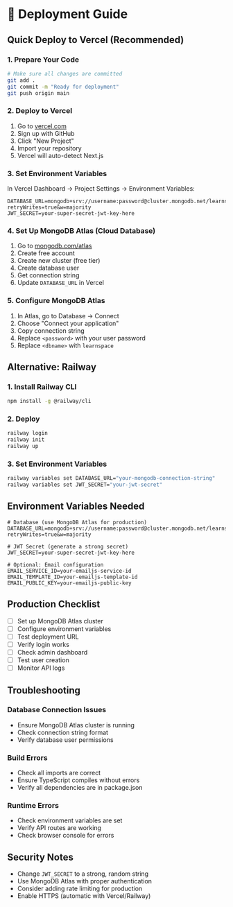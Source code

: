# 🚀 Deployment Guide

## Quick Deploy to Vercel (Recommended)

### 1. Prepare Your Code
```bash
# Make sure all changes are committed
git add .
git commit -m "Ready for deployment"
git push origin main
```

### 2. Deploy to Vercel
1. Go to [vercel.com](https://vercel.com)
2. Sign up with GitHub
3. Click "New Project"
4. Import your repository
5. Vercel will auto-detect Next.js

### 3. Set Environment Variables
In Vercel Dashboard → Project Settings → Environment Variables:

```
DATABASE_URL=mongodb+srv://username:password@cluster.mongodb.net/learnspace?retryWrites=true&w=majority
JWT_SECRET=your-super-secret-jwt-key-here
```

### 4. Set Up MongoDB Atlas (Cloud Database)
1. Go to [mongodb.com/atlas](https://mongodb.com/atlas)
2. Create free account
3. Create new cluster (free tier)
4. Create database user
5. Get connection string
6. Update `DATABASE_URL` in Vercel

### 5. Configure MongoDB Atlas
1. In Atlas, go to Database → Connect
2. Choose "Connect your application"
3. Copy connection string
4. Replace `<password>` with your user password
5. Replace `<dbname>` with `learnspace`

## Alternative: Railway

### 1. Install Railway CLI
```bash
npm install -g @railway/cli
```

### 2. Deploy
```bash
railway login
railway init
railway up
```

### 3. Set Environment Variables
```bash
railway variables set DATABASE_URL="your-mongodb-connection-string"
railway variables set JWT_SECRET="your-jwt-secret"
```

## Environment Variables Needed

```env
# Database (use MongoDB Atlas for production)
DATABASE_URL=mongodb+srv://username:password@cluster.mongodb.net/learnspace?retryWrites=true&w=majority

# JWT Secret (generate a strong secret)
JWT_SECRET=your-super-secret-jwt-key-here

# Optional: Email configuration
EMAIL_SERVICE_ID=your-emailjs-service-id
EMAIL_TEMPLATE_ID=your-emailjs-template-id
EMAIL_PUBLIC_KEY=your-emailjs-public-key
```

## Production Checklist

- [ ] Set up MongoDB Atlas cluster
- [ ] Configure environment variables
- [ ] Test deployment URL
- [ ] Verify login works
- [ ] Check admin dashboard
- [ ] Test user creation
- [ ] Monitor API logs

## Troubleshooting

### Database Connection Issues
- Ensure MongoDB Atlas cluster is running
- Check connection string format
- Verify database user permissions

### Build Errors
- Check all imports are correct
- Ensure TypeScript compiles without errors
- Verify all dependencies are in package.json

### Runtime Errors
- Check environment variables are set
- Verify API routes are working
- Check browser console for errors

## Security Notes

- Change `JWT_SECRET` to a strong, random string
- Use MongoDB Atlas with proper authentication
- Consider adding rate limiting for production
- Enable HTTPS (automatic with Vercel/Railway)
